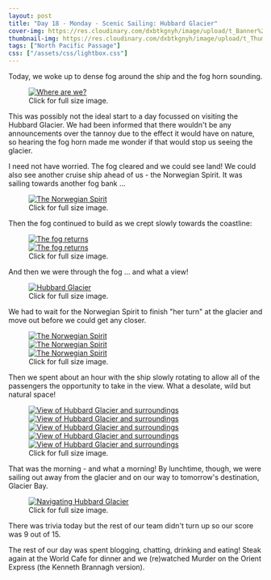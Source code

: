```yaml
---
layout: post
title: "Day 18 - Monday - Scenic Sailing: Hubbard Glacier"
cover-img: https://res.cloudinary.com/dxbtkgnyh/image/upload/t_Banner%2016:9/v1684195287/2023-viking-north-pacific-passage/Screenshot_2023-05-16_005402_rugcgl.png
thumbnail-img: https://res.cloudinary.com/dxbtkgnyh/image/upload/t_Thumbnail/v1684195287/2023-viking-north-pacific-passage/Screenshot_2023-05-16_005402_rugcgl.png
tags: ["North Pacific Passage"]
css: ["/assets/css/lightbox.css"]
---
```


Today, we woke up to dense fog around the ship and the fog horn sounding.

<figure>
<a href="https://res.cloudinary.com/dxbtkgnyh/image/upload/v1684196821/2023-viking-north-pacific-passage/PXL_20230515_154623429.MP_xsalfx.jpg" data-lightbox="fog" data-title="Where are we?">
<img src="https://res.cloudinary.com/dxbtkgnyh/image/upload/t_Thumbnail/v1684196821/2023-viking-north-pacific-passage/PXL_20230515_154623429.MP_xsalfx.jpg" alt="Where are we?">
</a>
<figcaption>Click for full size image.</figcaption>
</figure>

This was possibly not the ideal start to a day focussed on visiting the Hubbard Glacier. We had been informed that there wouldn't be any announcements over the tannoy due to the effect it would have on nature, so hearing the fog horn made me wonder if that would stop us seeing the glacier.

I need not have worried. The fog cleared and we could see land! We could also see another cruise ship ahead of us - the Norwegian Spirit. It was sailing towards another fog bank ...

<figure>
<a href="https://res.cloudinary.com/dxbtkgnyh/image/upload/v1684257688/2023-viking-north-pacific-passage/PXL_20230515_164344698.MP_vvqfmn.jpg" data-lightbox="ship-fog" data-title="The Norwegian Spirit">
<img src="https://res.cloudinary.com/dxbtkgnyh/image/upload/t_Thumbnail/v1684257688/2023-viking-north-pacific-passage/PXL_20230515_164344698.MP_vvqfmn.jpg" alt="The Norwegian Spirit">
</a>
<figcaption>Click for full size image.</figcaption>
</figure>

Then the fog continued to build as we crept slowly towards the coastline:

<figure>
    <div class="d-flex flex-row flex-wrap" style="gap: 5px">
        <div class="p-2">
            <a href="https://res.cloudinary.com/dxbtkgnyh/image/upload/v1684196818/2023-viking-north-pacific-passage/PXL_20230515_171720596.MP_n8vplc.jpg"
                data-lightbox="fog-bound" data-title="The fog returns">
                <img src="https://res.cloudinary.com/dxbtkgnyh/image/upload/t_Thumbnail/v1684196818/2023-viking-north-pacific-passage/PXL_20230515_171720596.MP_n8vplc.jpg"
                    alt="The fog returns">
            </a>
        </div>
        <div class="p-2">
            <a href="https://res.cloudinary.com/dxbtkgnyh/image/upload/v1684196940/2023-viking-north-pacific-passage/PXL_20230515_174151245.MP_ovbign.jpg"
                data-lightbox="fog-bound" data-title="The fog returns">
                <img src="https://res.cloudinary.com/dxbtkgnyh/image/upload/t_Thumbnail/v1684196940/2023-viking-north-pacific-passage/PXL_20230515_174151245.MP_ovbign.jpg"
                    alt="The fog returns">
            </a>
        </div>
    </div>
    <figcaption>Click for full size image.</figcaption>
</figure>

And then we were through the fog ... and what a view!

<figure>
<a href="https://res.cloudinary.com/dxbtkgnyh/image/upload/v1684197077/2023-viking-north-pacific-passage/PXL_20230515_181222277.MP_ioajbo.jpg" data-lightbox="glacier" data-title="Hubbard Glacier">
<img src="https://res.cloudinary.com/dxbtkgnyh/image/upload/t_Thumbnail/v1684197077/2023-viking-north-pacific-passage/PXL_20230515_181222277.MP_ioajbo.jpg" alt="Hubbard Glacier">
</a>
<figcaption>Click for full size image.</figcaption>
</figure>

We had to wait for the Norwegian Spirit to finish "her turn" at the glacier and move out before we could get any closer.

<figure>
    <div class="d-flex flex-row flex-wrap" style="gap: 5px">
        <div class="p-2">
            <a href="https://res.cloudinary.com/dxbtkgnyh/image/upload/v1684197082/2023-viking-north-pacific-passage/PXL_20230515_185014014.MP_abxst0.jpg"
                data-lightbox="moving-on-out" data-title="The Norwegian Spirit">
                <img src="https://res.cloudinary.com/dxbtkgnyh/image/upload/t_Thumbnail/v1684197082/2023-viking-north-pacific-passage/PXL_20230515_185014014.MP_abxst0.jpg"
                    alt="The Norwegian Spirit">
            </a>
        </div>
        <div class="p-2">
            <a href="https://res.cloudinary.com/dxbtkgnyh/image/upload/v1684197080/2023-viking-north-pacific-passage/PXL_20230515_190714711.MP_xbucag.jpg"
                data-lightbox="moving-on-out" data-title="The Norwegian Spirit">
                <img src="https://res.cloudinary.com/dxbtkgnyh/image/upload/t_Thumbnail/v1684197080/2023-viking-north-pacific-passage/PXL_20230515_190714711.MP_xbucag.jpg"
                    alt="The Norwegian Spirit">
            </a>
        </div>
        <div class="p-2">
            <a href="https://res.cloudinary.com/dxbtkgnyh/image/upload/v1684197101/2023-viking-north-pacific-passage/PXL_20230515_191143821.MP_fy68ry.jpg"
                data-lightbox="moving-on-out" data-title="The Norwegian Spirit">
                <img src="https://res.cloudinary.com/dxbtkgnyh/image/upload/t_Thumbnail/v1684197101/2023-viking-north-pacific-passage/PXL_20230515_191143821.MP_fy68ry.jpg"
                    alt="The Norwegian Spirit">
            </a>
        </div>
    </div>
    <figcaption>Click for full size image.</figcaption>
</figure>

Then we spent about an hour with the ship slowly rotating to allow all of the passengers the opportunity to take in the view. What a desolate, wild but natural space!

<figure>
    <div class="d-flex flex-row flex-wrap" style="gap: 5px">
        <div class="p-2">
            <a href="https://res.cloudinary.com/dxbtkgnyh/image/upload/v1684197078/2023-viking-north-pacific-passage/PXL_20230515_185103354.MP_okxfzb.jpg"
                data-lightbox="glacier-view" data-title="View of Hubbard Glacier and surroundings">
                <img src="https://res.cloudinary.com/dxbtkgnyh/image/upload/t_Thumbnail/v1684197078/2023-viking-north-pacific-passage/PXL_20230515_185103354.MP_okxfzb.jpg"
                    alt="View of Hubbard Glacier and surroundings">
            </a>
        </div>
        <div class="p-2">
            <a href="https://res.cloudinary.com/dxbtkgnyh/image/upload/v1684197101/2023-viking-north-pacific-passage/PXL_20230515_192951393.MP_aw6hxj.jpg"
                data-lightbox="glacier-view" data-title="View of Hubbard Glacier and surroundings">
                <img src="https://res.cloudinary.com/dxbtkgnyh/image/upload/t_Thumbnail/v1684197101/2023-viking-north-pacific-passage/PXL_20230515_192951393.MP_aw6hxj.jpg"
                    alt="View of Hubbard Glacier and surroundings">
            </a>
        </div>
        <div class="p-2">
            <a href="https://res.cloudinary.com/dxbtkgnyh/image/upload/v1684196865/2023-viking-north-pacific-passage/PXL_20230515_192957437.MP_e0ec5j.jpg"
                data-lightbox="glacier-view" data-title="View of Hubbard Glacier and surroundings">
                <img src="https://res.cloudinary.com/dxbtkgnyh/image/upload/t_Thumbnail/v1684196865/2023-viking-north-pacific-passage/PXL_20230515_192957437.MP_e0ec5j.jpg"
                    alt="View of Hubbard Glacier and surroundings">
            </a>
        </div>
        <div class="p-2">
            <a href="https://res.cloudinary.com/dxbtkgnyh/image/upload/v1684197098/2023-viking-north-pacific-passage/PXL_20230515_193304838.MP_r4s2cc.jpg"
                data-lightbox="glacier-view" data-title="View of Hubbard Glacier and surroundings">
                <img src="https://res.cloudinary.com/dxbtkgnyh/image/upload/t_Thumbnail/v1684197098/2023-viking-north-pacific-passage/PXL_20230515_193304838.MP_r4s2cc.jpg"
                    alt="View of Hubbard Glacier and surroundings">
            </a>
        </div>
        <div class="p-2">
            <a href="https://res.cloudinary.com/dxbtkgnyh/image/upload/v1684196894/2023-viking-north-pacific-passage/PXL_20230515_195645968.MP_u4asqt.jpg"
                data-lightbox="glacier-view" data-title="View of Hubbard Glacier and surroundings">
                <img src="https://res.cloudinary.com/dxbtkgnyh/image/upload/t_Thumbnail/v1684196894/2023-viking-north-pacific-passage/PXL_20230515_195645968.MP_u4asqt.jpg"
                    alt="View of Hubbard Glacier and surroundings">
            </a>
        </div>
    </div>
    <figcaption>Click for full size image.</figcaption>
</figure>

That was the morning - and what a morning! By lunchtime, though, we were sailing out away from the glacier and on our way to tomorrow's destination, Glacier Bay.

<figure>
<a href="https://res.cloudinary.com/dxbtkgnyh/image/upload/v1684259242/2023-viking-north-pacific-passage/Screenshot_2023-05-16_180546_xgxgwd.png" data-lightbox="todays-route" data-title="Navigating Hubbard Glacier">
<img src="https://res.cloudinary.com/dxbtkgnyh/image/upload/t_Thumbnail/v1684259242/2023-viking-north-pacific-passage/Screenshot_2023-05-16_180546_xgxgwd.png" alt="Navigating Hubbard Glacier">
</a>
<figcaption>Click for full size image.</figcaption>
</figure>

There was trivia today but the rest of our team didn't turn up so our score was 9 out of 15.

The rest of our day was spent blogging, chatting, drinking and eating! Steak again at the World Cafe for dinner and we (re)watched Murder on the Orient Express (the Kenneth Brannagh version).

<script src="/assets/js/lightbox-plus-jquery.js"></script>
